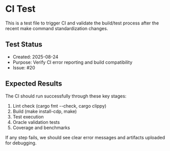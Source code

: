# CI Test

This is a test file to trigger CI and validate the build/test process after the recent make command standardization changes.

## Test Status
- Created: 2025-08-24
- Purpose: Verify CI error reporting and build compatibility
- Issue: #20

## Expected Results
The CI should run successfully through these key stages:
1. Lint check (cargo fmt --check, cargo clippy)
2. Build (make install-cdp, make)  
3. Test execution
4. Oracle validation tests
5. Coverage and benchmarks

If any step fails, we should see clear error messages and artifacts uploaded for debugging.